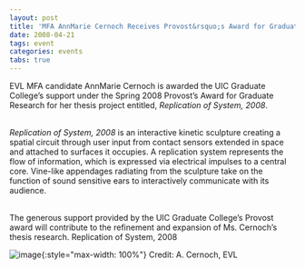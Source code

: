 ```yaml
---
layout: post
title: 'MFA AnnMarie Cernoch Receives Provost&rsquo;s Award for Graduate Research'
date: 2008-04-21
tags: event
categories: events
tabs: true
---
```


EVL MFA candidate AnnMarie Cernoch is awarded the UIC Graduate College&rsquo;s support under the Spring 2008 Provost&rsquo;s Award for Graduate Research for her thesis project entitled, <em>Replication of System, 2008</em>.<br><br>

<em>Replication of System, 2008</em> is an interactive kinetic sculpture creating a spatial circuit through user input from contact sensors extended in space and attached to surfaces it occupies. A replication system represents the flow of information, which is expressed via electrical impulses to a central core. Vine-like appendages radiating from the sculpture take on the function of sound sensitive ears to interactively communicate with its audience.<br><br>

The generous support provided by the UIC Graduate College&rsquo;s Provost award will contribute to the refinement and expansion of Ms. Cernoch&rsquo;s thesis research.
Replication of System, 2008

![image](https://www.evl.uic.edu/output/originals/annmariethesis_sm.png-srcw.jpg){:style="max-width: 100%"}
Credit: A. Cernoch, EVL

